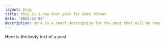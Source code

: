 ```yaml
---
layout: blog
title: This is a new test post for date format
date: "2023-03-06"
description: Here is a short description for the post that will be show as a preview
---
```

Here is the body text of a post